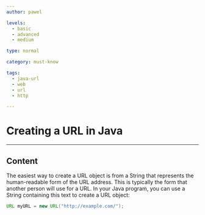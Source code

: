 ```yaml
---
author: pawel

levels:
  - basic
  - advanced
  - medium

type: normal

category: must-know

tags:
  - java-url
  - web
  - url
  - http

---
```

# Creating a URL in Java

---
## Content

The easiest way to create a URL object is from a String that represents the human-readable form of the URL address. This is typically the form that another person will use for a URL. In your Java program, you can use a String containing this text to create a URL object:

```java
URL myURL = new URL("http://example.com/");
```